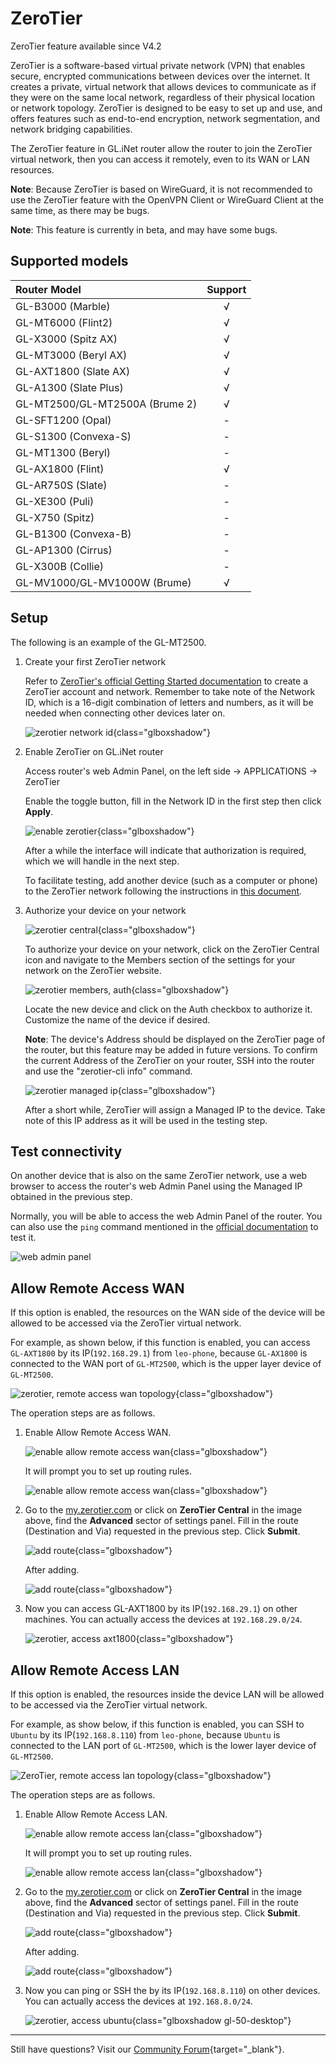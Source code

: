 # ZeroTier

ZeroTier feature available since V4.2

ZeroTier is a software-based virtual private network (VPN) that enables secure, encrypted communications between devices over the internet. It creates a private, virtual network that allows devices to communicate as if they were on the same local network, regardless of their physical location or network topology. ZeroTier is designed to be easy to set up and use, and offers features such as end-to-end encryption, network segmentation, and network bridging capabilities.

The ZeroTier feature in GL.iNet router allow the router to join the ZeroTier virtual network, then you can access it remotely, even to its WAN or LAN resources.

**Note**: Because ZeroTier is based on WireGuard, it is not recommended to use the ZeroTier feature with the OpenVPN Client or WireGuard Client at the same time, as there may be bugs.

**Note**: This feature is currently in beta, and may have some bugs.

## Supported models

| Router Model                   | Support   |
| :----------------------------- | :-------: |
| GL-B3000 (Marble)              | √         |
| GL-MT6000 (Flint2)             | √         |
| GL-X3000 (Spitz AX)            | √         |
| GL-MT3000 (Beryl AX)           | √         |
| GL-AXT1800 (Slate AX)          | √         |
| GL-A1300 (Slate Plus)          | √         |
| GL-MT2500/GL-MT2500A (Brume 2) | √         |
| GL-SFT1200 (Opal)              | -         |
| GL-S1300 (Convexa-S)           | -         |
| GL-MT1300 (Beryl)              | -         |
| GL-AX1800 (Flint)              | √         |
| GL-AR750S (Slate)              | -         |
| GL-XE300 (Puli)                | -         |
| GL-X750 (Spitz)                | -         |
| GL-B1300 (Convexa-B)           | -         |
| GL-AP1300 (Cirrus)             | -         |
| GL-X300B (Collie)              | -         |
| GL-MV1000/GL-MV1000W (Brume)   | √         |

## Setup

The following is an example of the GL-MT2500.

1. Create your first ZeroTier network

    Refer to [ZeroTier's official Getting Started documentation](https://docs.zerotier.com/getting-started/getting-started/) to create a ZeroTier account and network. Remember to take note of the Network ID, which is a 16-digit combination of letters and numbers, as it will be needed when connecting other devices later on.

    ![zerotier network id](https://static.gl-inet.com/docs/router/en/4/tutorials/zerotier/zerotier_network_id.png){class="glboxshadow"}

2. Enable ZeroTier on GL.iNet router

    Access router's web Admin Panel, on the left side -> APPLICATIONS -> ZeroTier

    Enable the toggle button, fill in the Network ID in the first step then click **Apply**.

    ![enable zerotier](https://static.gl-inet.com/docs/router/en/4/tutorials/zerotier/zerotier_enable.png){class="glboxshadow"}

    After a while the interface will indicate that authorization is required, which we will handle in the next step.

    To facilitate testing, add another device (such as a computer or phone) to the ZeroTier network following the instructions in [this document](https://docs.zerotier.com/getting-started/getting-started/#setup-the-zerotier-app).

3. Authorize your device on your network

    ![zerotier central](https://static.gl-inet.com/docs/router/en/4/tutorials/zerotier/zerotier_central.png){class="glboxshadow"}

    To authorize your device on your network, click on the ZeroTier Central icon and navigate to the Members section of the settings for your network on the ZeroTier website. 
    
    ![zerotier members, auth](https://static.gl-inet.com/docs/router/en/4/tutorials/zerotier/zerotier_members_auth.png){class="glboxshadow"}

    Locate the new device and click on the Auth checkbox to authorize it. Customize the name of the device if desired.

    **Note**: The device's Address should be displayed on the ZeroTier page of the router, but this feature may be added in future versions. To confirm the current Address of the ZeroTier on your router, SSH into the router and use the "zerotier-cli info" command.

    ![zerotier managed ip](https://static.gl-inet.com/docs/router/en/4/tutorials/zerotier/managed_ip.png){class="glboxshadow"}

    After a short while, ZeroTier will assign a Managed IP to the device. Take note of this IP address as it will be used in the testing step.

## Test connectivity

On another device that is also on the same ZeroTier network, use a web browser to access the router's web Admin Panel using the Managed IP obtained in the previous step.

Normally, you will be able to access the web Admin Panel of the router. You can also use the `ping` command mentioned in the [official documentation](https://docs.zerotier.com/getting-started/getting-started/#test-connectivity) to test it.

![web admin panel](https://static.gl-inet.com/docs/router/en/4/tutorials/zerotier/web_admin_panel.png)

## Allow Remote Access WAN

If this option is enabled, the resources on the WAN side of the device will be allowed to be accessed via the ZeroTier virtual network.

For example, as shown below, if this function is enabled, you can access `GL-AXT1800` by its IP(`192.168.29.1`) from `leo-phone`, because `GL-AX1800` is connected to the WAN port of `GL-MT2500`, which is the upper layer device of `GL-MT2500`.

![zerotier, remote access wan topology](https://static.gl-inet.com/docs/router/en/4/tutorials/zerotier/zerotier_access_wan_topology.png){class="glboxshadow"}

The operation steps are as follows.

1. Enable Allow Remote Access WAN.

    ![enable allow remote access wan](https://static.gl-inet.com/docs/router/en/4/tutorials/zerotier/enable_allow_remote_access_wan_1.png){class="glboxshadow"}

    It will prompt you to set up routing rules.

    ![enable allow remote access wan](https://static.gl-inet.com/docs/router/en/4/tutorials/zerotier/enable_allow_remote_access_wan_2.png){class="glboxshadow"}

2. Go to the [my.zerotier.com](https://my.zerotier.com) or click on **ZeroTier Central** in the image above, find the **Advanced** sector of settings panel. Fill in the route (Destination and Via) requested in the previous step. Click **Submit**.

    ![add route](https://static.gl-inet.com/docs/router/en/4/tutorials/zerotier/add_routes_1.png){class="glboxshadow"}

    After adding.

    ![add route](https://static.gl-inet.com/docs/router/en/4/tutorials/zerotier/add_routes_2.png){class="glboxshadow"}

3. Now you can access GL-AXT1800 by its IP(`192.168.29.1`) on other machines. You can actually access the devices at `192.168.29.0/24`.

    ![zerotier, access axt1800](https://static.gl-inet.com/docs/router/en/4/tutorials/tailscale/tailscale_access_axt1800.jpg){class="glboxshadow"}

## Allow Remote Access LAN

If this option is enabled, the resources inside the device LAN will be allowed to be accessed via the ZeroTier virtual network.

For example, as show below, if this function is enabled, you can SSH to `Ubuntu` by its IP(`192.168.8.110`) from `leo-phone`, because `Ubuntu` is connected to the LAN port of `GL-MT2500`, which is the lower layer device of `GL-MT2500`.

![ZeroTier, remote access lan topology](https://static.gl-inet.com/docs/router/en/4/tutorials/zerotier/zerotier_access_lan_topology.png){class="glboxshadow"}

The operation steps are as follows.

1. Enable Allow Remote Access LAN.

    ![enable allow remote access lan](https://static.gl-inet.com/docs/router/en/4/tutorials/zerotier/enable_allow_remote_access_lan_1.png){class="glboxshadow"}

    It will prompt you to set up routing rules.

    ![enable allow remote access lan](https://static.gl-inet.com/docs/router/en/4/tutorials/zerotier/enable_allow_remote_access_lan_2.png){class="glboxshadow"}

2. Go to the [my.zerotier.com](https://my.zerotier.com) or click on **ZeroTier Central** in the image above, find the **Advanced** sector of settings panel. Fill in the route (Destination and Via) requested in the previous step. Click **Submit**.

    ![add route](https://static.gl-inet.com/docs/router/en/4/tutorials/zerotier/add_routes_3.png){class="glboxshadow"}

    After adding.

    ![add route](https://static.gl-inet.com/docs/router/en/4/tutorials/zerotier/add_routes_4.png){class="glboxshadow"}

3. Now you can ping or SSH the  by its IP(`192.168.8.110`) on other devices. You can actually access the devices at `192.168.8.0/24`.

    ![zerotier, access ubuntu](https://static.gl-inet.com/docs/router/en/4/tutorials/zerotier/zerotier_access_ubuntu.jpg){class="glboxshadow gl-50-desktop"}

---

Still have questions? Visit our [Community Forum](https://forum.gl-inet.com){target="_blank"}.
